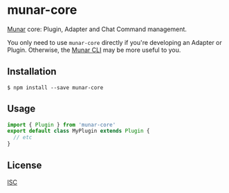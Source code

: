 # munar-core

[Munar] core: Plugin, Adapter and Chat Command management.

You only need to use `munar-core` directly if you're developing an Adapter or
Plugin. Otherwise, the [Munar CLI] may be more useful to you.

## Installation

```shell
$ npm install --save munar-core
```

## Usage

```js
import { Plugin } from 'munar-core'
export default class MyPlugin extends Plugin {
  // etc
}
```

## License

[ISC]

[Munar]: http://munar.space
[Munar CLI]: ../munar/
[ISC]: ../../LICENSE
